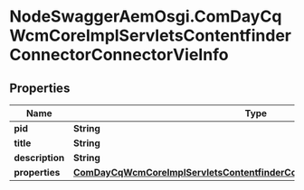 # NodeSwaggerAemOsgi.ComDayCqWcmCoreImplServletsContentfinderConnectorConnectorVieInfo

## Properties

Name | Type | Description | Notes
------------ | ------------- | ------------- | -------------
**pid** | **String** |  | [optional] 
**title** | **String** |  | [optional] 
**description** | **String** |  | [optional] 
**properties** | [**ComDayCqWcmCoreImplServletsContentfinderConnectorConnectorVieProperties**](ComDayCqWcmCoreImplServletsContentfinderConnectorConnectorVieProperties.md) |  | [optional] 


